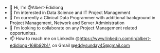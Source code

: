 - 👋 Hi, I’m @Albert-Edidiong
- 👀 I’m interested in Data Science and IT Project Management
- 🌱 I’m currently a Clinical Data Programmer with additional background in Project Management, Network and Server Administration 
- 💞️ I’m looking to collaborate on any Project Management related opportunites.
- 📫 How to reach me on LinkedIn @https://www.linkedin.com/in/albert-edidiong-168b92b1/, on Gmail @eddysunday45@gmail.com

<!---
Albert-svg/Albert-svg is a ✨ special ✨ repository because its `README.md` (this file) appears on your GitHub profile.
You can click the Preview link to take a look at your changes.
--->
